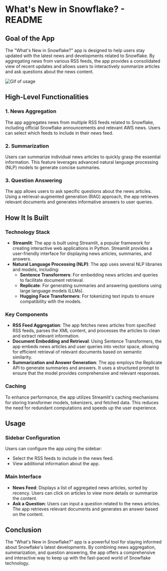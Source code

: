 # What's New in Snowflake? - README

## Goal of the App

The "What's New in Snowflake?" app is designed to help users stay updated with the latest news and developments related to Snowflake. By aggregating news from various RSS feeds, the app provides a consolidated view of recent updates and allows users to interactively summarize articles and ask questions about the news content.

![Gif of usage](./docs/how-to.gif)



## High-Level Functionalities

### 1. News Aggregation
The app aggregates news from multiple RSS feeds related to Snowflake, including official Snowflake announcements and relevant AWS news. Users can select which feeds to include in their news feed.

### 2. Summarization
Users can summarize individual news articles to quickly grasp the essential information. This feature leverages advanced natural language processing (NLP) models to generate concise summaries.

### 3. Question Answering
The app allows users to ask specific questions about the news articles. Using a retrieval-augmented generation (RAG) approach, the app retrieves relevant documents and generates informative answers to user queries.

## How It Is Built

### Technology Stack

- **Streamlit**: The app is built using Streamlit, a popular framework for creating interactive web applications in Python. Streamlit provides a user-friendly interface for displaying news articles, summaries, and answers.
- **Natural Language Processing (NLP)**: The app uses several NLP libraries and models, including:
  - **Sentence Transformers**: For embedding news articles and queries to facilitate document retrieval.
  - **Replicate**: For generating summaries and answering questions using large language models (LLMs).
  - **Hugging Face Transformers**: For tokenizing text inputs to ensure compatibility with the models.

### Key Components

- **RSS Feed Aggregation**: The app fetches news articles from specified RSS feeds, parses the XML content, and processes the articles to clean and extract relevant information.
- **Document Embedding and Retrieval**: Using Sentence Transformers, the app embeds news articles and user queries into vector space, allowing for efficient retrieval of relevant documents based on semantic similarity.
- **Summarization and Answer Generation**: The app employs the Replicate API to generate summaries and answers. It uses a structured prompt to ensure that the model provides comprehensive and relevant responses.

### Caching
To enhance performance, the app utilizes Streamlit's caching mechanisms for storing transformer models, tokenizers, and fetched data. This reduces the need for redundant computations and speeds up the user experience.

## Usage

### Sidebar Configuration
Users can configure the app using the sidebar:
- Select the RSS feeds to include in the news feed.
- View additional information about the app.

### Main Interface
- **News Feed**: Displays a list of aggregated news articles, sorted by recency. Users can click on articles to view more details or summarize the content.
- **Ask a Question**: Users can input a question related to the news articles. The app retrieves relevant documents and generates an answer based on the content.

## Conclusion
The "What's New in Snowflake?" app is a powerful tool for staying informed about Snowflake's latest developments. By combining news aggregation, summarization, and question answering, the app offers a comprehensive and interactive way to keep up with the fast-paced world of Snowflake technology.